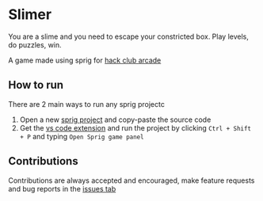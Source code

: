 # Slimer
You are a slime and you need to escape your constricted box. Play levels, do puzzles, win.

A game made using sprig for [hack club arcade](https://hackclub.com/arcade)

## How to run
There are 2 main ways to run any sprig projectc

1. Open a new [sprig project](https://sprig.hackclub.com) and copy-paste the source code
2. Get the [vs code extension](https://marketplace.visualstudio.com/items?itemName=polypixeldev.vs-sprig) and run the project by clicking `Ctrl + Shift + P` and typing `Open Sprig game panel`

## Contributions
Contributions are always accepted and encouraged, make feature requests and bug reports in the [issues tab](https://github.com/29cmb/Slimer/issues)